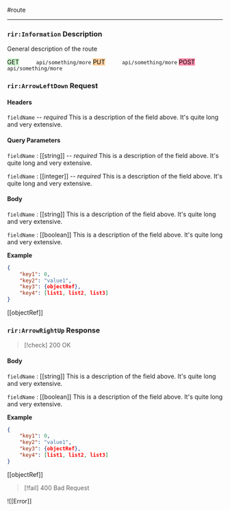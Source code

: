 #route

---
### `rir:Information` Description
General description of the route

<mark style="background: #BBFABBA6;">GET</mark> $\qquad$ `api/something/more`
<mark style="background: #FFB86CA6;">PUT</mark> $\qquad$ `api/something/more`
<mark style="background: #FF5582A6;">POST</mark> $\qquad$ `api/something/more`
### `rir:ArrowLeftDown` Request

#### Headers

`fieldName` -- *required*
This is a description of the field above. It's quite long and very extensive.

#### Query Parameters

`fieldName` : [[string]] -- *required*
This is a description of the field above. It's quite long and very extensive.

`fieldName` : [[integer]] -- *required*
This is a description of the field above. It's quite long and very extensive.

#### Body

`fieldName` : [[string]]
This is a description of the field above. It's quite long and very extensive.

`fieldName` : [[boolean]]
This is a description of the field above. It's quite long and very extensive.

**Example**
```json
{
    "key1": 0,
    "key2": "value1",
    "key3": {objectRef},
    "key4": [list1, list2, list3]
}
```
[[objectRef]]

### `rir:ArrowRightUp` Response

> [!check] 200 OK
#### Body

`fieldName` : [[string]]
This is a description of the field above. It's quite long and very extensive.

`fieldName` : [[boolean]]
This is a description of the field above. It's quite long and very extensive.

**Example**
```json
{
    "key1": 0,
    "key2": "value1",
    "key3": {objectRef},
    "key4": [list1, list2, list3]
}
```
[[objectRef]]

> [!fail] 400 Bad Request

![[Error]]